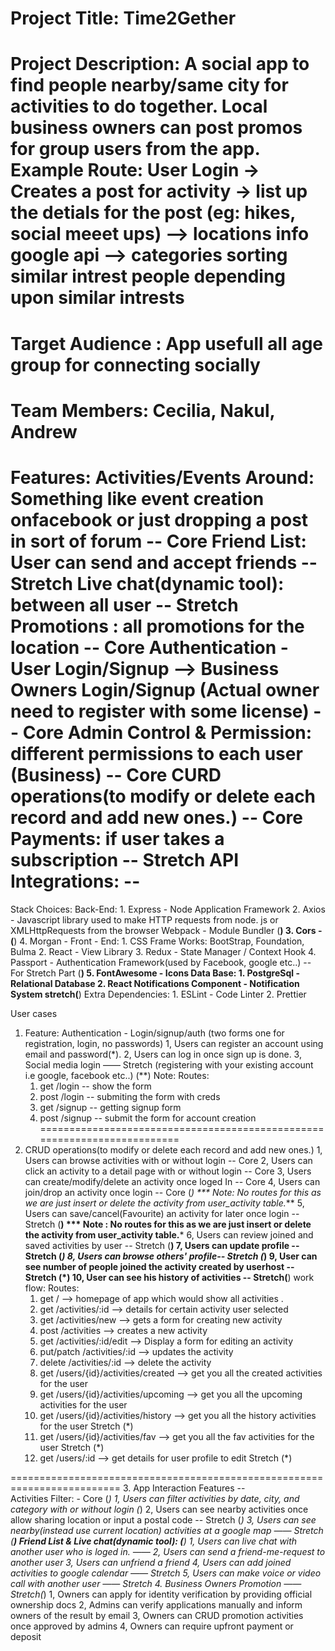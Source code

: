 Project Title: Time2Gether
==============================================================================================
Project Description:
A social app to find people nearby/same city for activities to do together. Local business owners can post promos for group users from the app.
Example Route: User Login -> Creates a post for activity -> list up the detials for the post (eg: hikes, social meeet ups) --> locations info google api --> categories sorting similar intrest people depending upon similar intrests
==============================================================================================
Target Audience : App usefull all age group for connecting socially
==============================================================================================
Team Members: Cecilia, Nakul, Andrew
==============================================================================================
Features:
Activities/Events Around: Something like event creation onfacebook or just dropping a post in sort of forum  -- Core
Friend List: User can send and accept friends  -- Stretch
Live chat(dynamic tool): between all user -- Stretch
Promotions : all promotions for the location -- Core 
Authentication - User Login/Signup  --> Business Owners Login/Signup (Actual owner need to register with some license) -- Core
Admin Control & Permission: different permissions to each user (Business) -- Core 
CURD operations(to modify or delete each record and add new ones.) -- Core
Payments: if user takes a subscription -- Stretch
API Integrations: --
==============================================================================================
Stack Choices: 
Back-End: 
    1. Express - Node Application Framework
    2. Axios - Javascript library used to make HTTP requests from node. js or XMLHttpRequests from the browser 
    Webpack - Module Bundler (**)
    3. Cors - (**)
    4. Morgan -
Front - End: 
    1. CSS Frame Works: BootStrap, Foundation, Bulma
    2. React - View Library
    3. Redux - State Manager / Context Hook
    4. Passport - Authentication Framework(used by Facebook, google etc..) -- For Stretch Part (**)
    5. FontAwesome - Icons
Data Base:
    1. PostgreSql - Relational Database
    2. React Notifications Component - Notification System stretch(**)
Extra Dependencies:
    1. ESLint - Code Linter
    2. Prettier


User cases
1. Feature: Authentication - Login/signup/auth (two forms one for registration, login, no passwords)
    1, Users can register an account using email and password(*). 
    2, Users can log in once sign up is done.
    3, Social media login —— Stretch (registering with your existing account i.e google, facebook etc..) (**)
    Note: 
    Routes:
    1. get  /login -- show the form
    2. post /login -- submiting the form with creds
    3. get  /signup -- getting signup form
    4. post /signup -- submit the form for account creation
=========================================================================
2. CRUD operations(to modify or delete each record and add new ones.) 
    1, Users can browse activities with or without login  -- Core
    2, Users can click an activity to a detail page with or without login  -- Core
    3, Users can create/modify/delete an activity once loged In  -- Core
    4, Users can join/drop an activity once login  -- Core (*)  *** Note: No routes for this as we are just insert or delete the activity from user_activity table.***
    5, Users can save/cancel(Favourite) an activity for later once login -- Stretch (**) *** Note : No routes for this as we are just insert or delete the activity from user_activity table.***
    6, Users can review joined and saved activities by user -- Stretch (**)
    7, Users can update profile -- Stretch (*)
    8, Users can browse others' profile-- Stretch (*)
    9, User can see number of people joined the activity created by userhost -- Stretch (*)
    10, User can see his history of activities  -- Stretch(**)
    work flow: 
    Routes:
    1. get / --> homepage of app which would show all activities .
    2. get /activities/:id --> details for certain activity user selected
    3. get /activities/new  --> gets a form for creating new activity
    4. post /activities  --> creates a new activity
    5. get /activities/:id/edit  --> Display a form for editing an activity
    6. put/patch /activities/:id  --> updates the activity
    7. delete /activities/:id --> delete the activity    
    8. get /users/{id}/activities/created --> get you all the created activities for the user
    9. get /users/{id}/activities/upcoming --> get you all the upcoming activities for the user
    10. get /users/{id}/activities/history --> get you all the history activities for the user Stretch (*)
    11. get /users/{id}/activities/fav --> get you all the fav activities for the user Stretch (*)
    12. get /users/:id --> get details for user profile to edit Stretch (*)
    
=========================================================================
3. App Interaction Features --  
    Activities Filter: - Core (*)
        1, Users can filter activities by date, city, and category with or without login (*)
        2, Users can see nearby activities once allow sharing location or input a postal code -- Stretch (*)
        3, Users can see nearby(instead use current location) activities at a google map —— Stretch (**)
    Friend List & Live chat(dynamic tool): (**)
        1, Users can live chat with another user who is loged in. —— 
        2, Users can send a friend-me-request to another user 
        3, Users can unfriend a friend 
        4, Users can add joined activities to google calendar —— Stretch
        5, Users can make voice or video call with another user —— Stretch 
4. Business Owners Promotion —— Stretch(*)
    1, Owners can apply for identity verification by providing official ownership docs
    2, Admins can verify applications manually and inform owners of the result by email
    3, Owners can CRUD promotion activities once approved by admins
    4, Owners can require upfront payment or deposit